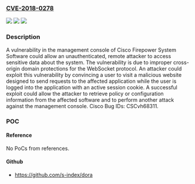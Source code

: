### [CVE-2018-0278](https://cve.mitre.org/cgi-bin/cvename.cgi?name=CVE-2018-0278)
![](https://img.shields.io/static/v1?label=Product&message=Cisco%20Firepower%20System%20Software&color=blue)
![](https://img.shields.io/static/v1?label=Version&message=Cisco%20Firepower%20System%20Software%20&color=brightgreen)
![](https://img.shields.io/static/v1?label=Vulnerability&message=CWE-200&color=brightgreen)

### Description

A vulnerability in the management console of Cisco Firepower System Software could allow an unauthenticated, remote attacker to access sensitive data about the system. The vulnerability is due to improper cross-origin domain protections for the WebSocket protocol. An attacker could exploit this vulnerability by convincing a user to visit a malicious website designed to send requests to the affected application while the user is logged into the application with an active session cookie. A successful exploit could allow the attacker to retrieve policy or configuration information from the affected software and to perform another attack against the management console. Cisco Bug IDs: CSCvh68311.

### POC

#### Reference
No PoCs from references.

#### Github
- https://github.com/s-index/dora

